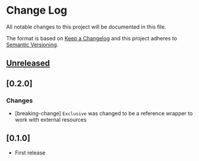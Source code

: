 # Change Log

All notable changes to this project will be documented in this file.

The format is based on [Keep a Changelog](http://keepachangelog.com/)
and this project adheres to [Semantic Versioning](http://semver.org/).

## [Unreleased]

## [0.2.0]

### Changes

- [breaking-change] `Exclusive` was changed to be a reference wrapper to work with external resources

## [0.1.0]

- First release

[Unreleased]: https://github.com/rust-embedded/mutex-trait/compare/v0.2.0...HEAD
[v0.2.0]: https://github.com/rust-embedded/mutex-trait/compare/v0.1.0...v0.2.0
